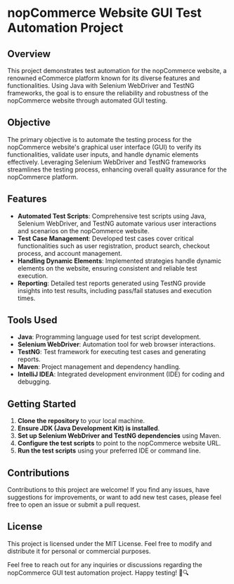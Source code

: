 # nopCommerce Website GUI Test Automation Project

## Overview

This project demonstrates test automation for the nopCommerce website, a renowned eCommerce platform known for its diverse features and functionalities. Using Java with Selenium WebDriver and TestNG frameworks, the goal is to ensure the reliability and robustness of the nopCommerce website through automated GUI testing.

## Objective

The primary objective is to automate the testing process for the nopCommerce website's graphical user interface (GUI) to verify its functionalities, validate user inputs, and handle dynamic elements effectively. Leveraging Selenium WebDriver and TestNG frameworks streamlines the testing process, enhancing overall quality assurance for the nopCommerce platform.

## Features

- **Automated Test Scripts**: Comprehensive test scripts using Java, Selenium WebDriver, and TestNG automate various user interactions and scenarios on the nopCommerce website.
- **Test Case Management**: Developed test cases cover critical functionalities such as user registration, product search, checkout process, and account management.
- **Handling Dynamic Elements**: Implemented strategies handle dynamic elements on the website, ensuring consistent and reliable test execution.
- **Reporting**: Detailed test reports generated using TestNG provide insights into test results, including pass/fail statuses and execution times.

## Tools Used

- **Java**: Programming language used for test script development.
- **Selenium WebDriver**: Automation tool for web browser interactions.
- **TestNG**: Test framework for executing test cases and generating reports.
- **Maven**: Project management and dependency handling.
- **IntelliJ IDEA**: Integrated development environment (IDE) for coding and debugging.

## Getting Started

1. **Clone the repository** to your local machine.
2. **Ensure JDK (Java Development Kit) is installed**.
3. **Set up Selenium WebDriver and TestNG dependencies** using Maven.
4. **Configure the test scripts** to point to the nopCommerce website URL.
5. **Run the test scripts** using your preferred IDE or command line.

## Contributions

Contributions to this project are welcome! If you find any issues, have suggestions for improvements, or want to add new test cases, please feel free to open an issue or submit a pull request.

## License

This project is licensed under the MIT License. Feel free to modify and distribute it for personal or commercial purposes.

Feel free to reach out for any inquiries or discussions regarding the nopCommerce GUI test automation project. Happy testing! 🚀🔍
